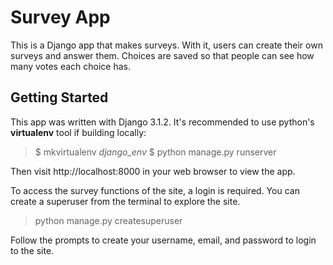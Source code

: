 # Survey App

This is a Django app that makes surveys. With it, users can create their own surveys and answer them. Choices are saved so that people can see how many votes each choice has.

## Getting Started

This app was written with Django 3.1.2. It's recommended to use python's **virtualenv** tool if building locally:

> $ mkvirtualenv *django_env*
> $ python manage.py runserver

Then visit http://localhost:8000 in your web browser to view the app. 

To access the survey functions of the site, a login is required. You can create a superuser from the terminal to explore the site.

> python manage.py createsuperuser

Follow the prompts to create your username, email, and password to login to the site.

